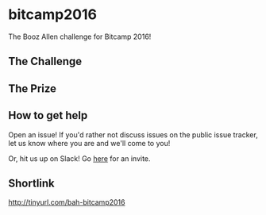 # bitcamp2016
The Booz Allen challenge for Bitcamp 2016!

## The Challenge

## The Prize

## How to get help

Open an issue! If you'd rather not discuss issues on the public issue tracker, let us know where you are 
and we'll come to you!

Or, hit us up on Slack! Go [here](https://bah-bitcamp-2016.herokuapp.com/) for an invite.

## Shortlink

http://tinyurl.com/bah-bitcamp2016
